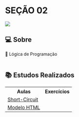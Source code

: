 # SEÇÃO 02

![](https://img.shields.io/badge/javascript-yellow?style=for-the-badge&logo=javascript&logoColor=white)

## 💻 Sobre

🚩 Lógica de Programação
<br> <br>

## 📚 Estudos Realizados

<table>
    <tr>
        <th>Aulas</th>
        <th>Exercícios</th>
    </tr>
    <tr>
        <td><a href="./Anotações/01">Short-Circuit</a></td> 
        <td></td>
    </tr>
    <tr>
        <td><a href="./Anotações/02">Modelo HTML</a></td> 
        <td></td>
    </tr>
</table>

